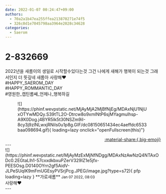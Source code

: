 ```yaml
---
date: 2022-01-07 00:24:47+09:00
authors:
  - 70a2a1b47ea255ffea213870271e74f5
  - 326c0d1e7045798aa3964e2028c34628
categories:
  - Saerom
---
```


# 2-832669

<div class="post-container" markdown="1">
<div class="content-container md-sidebar__scrollwrap" markdown="1">

2022년을 새롬이의 생일로 시작할수있다는것 그건 나에게 새해가 행복이 되는것 그래서인지 더 뜻깊네  새롬아 사랑해❤<br>\#HAPPY_SAEROM_DAY<br>\#HAPPY_ROMMANTIC_DAY<br>\#영원한_캡틴롬쌔_언제나_행복하길
<figure markdown="1">
![](https://phinf.wevpstatic.net/MjAyMjA2MjBfNjEg/MDAxNjU1NjUxOTYwMDQy.S39tTL2O-Dtrcw8o9xmlNtP6sjMYagmulhsp-A9X0Dog.j4BYR5lk5t30NSZm9iI-8cy3j9zlNLwxjRNils0u1p8g.GIF/dc08150651434ec4aeffdc6533baa098694.gif){ loading=lazy onclick="openFullscreen(this)"}
</figure>


</div>
</div>

<div style="text-align: right;" markdown="1">
<a href="https://weverse.io/fromis9/fanpost/2-832669" style="text-align: right;">:material-share:{.big-emoji}</a>
</div>
---

<div class="comments-container md-sidebar__scrollwrap" markdown="1">
<div class="comment" markdown="1">
<div class='id-container' markdown="1">
![](https://phinf.wevpstatic.net/MjAyMzExMjNfNDgg/MDAxNzAwNzQ4NTAxODc0.2EGtaLlh1-57cxxdkbxuPZerV329IZ1e5jfx-PEESOsg.D0140OYrn2gf5AidV-JLPeSUqIK9mFmUGEsyPVSrjPcg.JPEG/image.jpg?type=s72){ pfp loading=lazy }
**<span class="artist">가로새롬</span>** <small>Jan 07 2022, 08:03</small><br>
</div>
<div class='comment-body' markdown="1">
사랑해❤️
</div>
</div>
</div>
---
